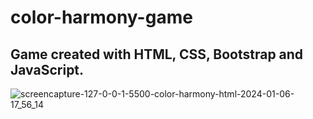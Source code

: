 # color-harmony-game
Game created with HTML, CSS, Bootstrap and JavaScript.
 -- 
![screencapture-127-0-0-1-5500-color-harmony-html-2024-01-06-17_56_14](https://github.com/sarazcox/color-harmony-game/assets/94139313/77da6949-0448-44a0-afef-59d678e69efc)

